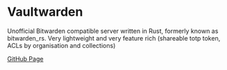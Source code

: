 # Vaultwarden

Unofficial Bitwarden compatible server written in Rust, formerly known as bitwarden_rs. Very lightweight and very feature rich (shareable totp token, ACLs by organisation and collections)

[GitHub Page](https://github.com/dani-garcia/vaultwarden)